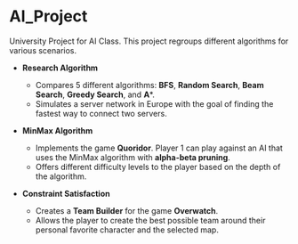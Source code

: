 # AI_Project
University Project for AI Class. This project regroups different algorithms for various scenarios.

* **Research Algorithm**
  - Compares 5 different algorithms: **BFS**, **Random Search**, **Beam Search**, **Greedy Search**, and **A***.
  - Simulates a server network in Europe with the goal of finding the fastest way to connect two servers.

* **MinMax Algorithm**
  - Implements the game **Quoridor**. Player 1 can play against an AI that uses the MinMax algorithm with **alpha-beta pruning**.
  - Offers different difficulty levels to the player based on the depth of the algorithm.

* **Constraint Satisfaction**
  - Creates a **Team Builder** for the game **Overwatch**.
  - Allows the player to create the best possible team around their personal favorite character and the selected map.
